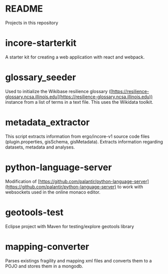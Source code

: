 # README #

Projects in this repository

# incore-starterkit
A starter kit for creating a web application with react and webpack.

# glossary_seeder
Used to initialize the Wikibase resilience glossary ([https://resilience-glossary.ncsa.illinois.edu](https://resilience-glossary.ncsa.illinois.edu)) instance from a list of terms in a text file.
This uses the Wikidata toolkit.

# metadata_extractor
This script extracts information from ergo/incore-v1 source code files (plugin.properties, gisSchema, gisMetadata). Extracts information regarding datasets, metadata and analyses.

# python-language-server
Modification of [https://github.com/palantir/python-language-server](https://github.com/palantir/python-language-server) to work with websockets used in the online monaco editor.

# geotools-test
Eclipse project with Maven for testing/explore geotools library

# mapping-converter
Parses existings fragility and mapping xml files and converts them to a POJO and stores them in a mongodb.